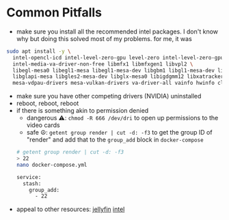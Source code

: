 # Common Pitfalls
- make sure you install all the recommended intel packages. I don't know why but doing this solved most of my problems. for me, it was
```sh
sudo apt install -y \
  intel-opencl-icd intel-level-zero-gpu level-zero intel-level-zero-gpu-raytracing \
  intel-media-va-driver-non-free libmfx1 libmfxgen1 libvpl2 \
  libegl-mesa0 libegl1-mesa libegl1-mesa-dev libgbm1 libgl1-mesa-dev libgl1-mesa-dri \
  libglapi-mesa libgles2-mesa-dev libglx-mesa0 libigdgmm12 libxatracker2 mesa-va-drivers \
  mesa-vdpau-drivers mesa-vulkan-drivers va-driver-all vainfo hwinfo clinfo 
```
- make sure you have other competing drivers (NVIDIA) uninstalled
- reboot, reboot, reboot
- if there is something akin to permission denied
  - dangerous ⚠️: `chmod -R 666 /dev/dri` to open up permissions to the video cards
  - safe ☮️: `getent group render | cut -d: -f3` to get the group ID of "render" and add that to the `group_add` block in `docker-compose`
  ```bash
  # getent group render | cut -d: -f3
  > 22
  nano docker-compose.yml

  service:
    stash:
      group_add:
        - 22
  ```
- appeal to other resources: [jellyfin](https://jellyfin.org/docs/general/administration/hardware-acceleration/intel) [intel](https://dgpu-docs.intel.com/driver/client/overview.html)